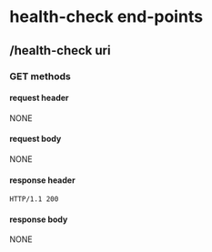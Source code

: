 # health-check end-points

## /health-check uri

### GET methods

#### request header
NONE

#### request body
NONE

#### response header
```http
HTTP/1.1 200
```

#### response body
NONE
